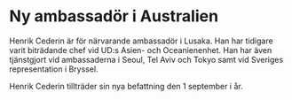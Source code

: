# Ny ambassadör i Australien

Henrik Cederin är för närvarande ambassadör i Lusaka. Han har tidigare varit biträdande chef vid UD:s Asien- och Oceanienenhet. Han har även tjänstgjort vid ambassaderna i Seoul, Tel Aviv och Tokyo samt vid Sveriges representation i Bryssel.

Henrik Cederin tillträder sin nya befattning den 1 september i år.
